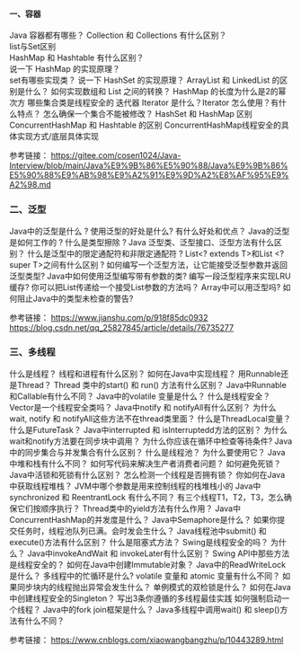 #### 一、容器

Java 容器都有哪些？ 
Collection 和 Collections 有什么区别？  
list与Set区别  
HashMap 和 Hashtable 有什么区别？  
说一下 HashMap 的实现原理？  
set有哪些实现类？
说一下 HashSet 的实现原理？
ArrayList 和 LinkedList 的区别是什么？
如何实现数组和 List 之间的转换？
HashMap 的长度为什么是2的幂次方
哪些集合类是线程安全的
迭代器 Iterator 是什么？Iterator 怎么使用？有什么特点？
怎么确保一个集合不能被修改？
HashSet 和 HashMap 区别
ConcurrentHashMap 和 Hashtable 的区别
ConcurrentHashMap线程安全的具体实现方式/底层具体实现


参考链接：
https://gitee.com/cosen1024/Java-Interview/blob/main/Java%E9%9B%86%E5%90%88/Java%E9%9B%86%E5%90%88%E9%AB%98%E9%A2%91%E9%9D%A2%E8%AF%95%E9%A2%98.md


### 二、泛型
Java中的泛型是什么 ? 使用泛型的好处是什么? 有什么好处和优点？
Java的泛型是如何工作的 ? 什么是类型擦除 ?
Java 泛型类、泛型接口、泛型方法有什么区别？
什么是泛型中的限定通配符和非限定通配符 ?
List<? extends T>和List <? super T>之间有什么区别 ?
如何编写一个泛型方法，让它能接受泛型参数并返回泛型类型?
Java中如何使用泛型编写带有参数的类?
编写一段泛型程序来实现LRU缓存?
你可以把List<String>传递给一个接受List<Object>参数的方法吗？
Array中可以用泛型吗?
如何阻止Java中的类型未检查的警告?


参考链接：
https://www.jianshu.com/p/918f85dc0932
https://blog.csdn.net/qq_25827845/article/details/76735277


### 三、多线程
什么是线程？
线程和进程有什么区别？
如何在Java中实现线程？
用Runnable还是Thread？
Thread 类中的start() 和 run() 方法有什么区别？
Java中Runnable和Callable有什么不同？
Java中的volatile 变量是什么？
什么是线程安全？Vector是一个线程安全类吗？
Java中notify 和 notifyAll有什么区别？
为什么wait, notify 和 notifyAll这些方法不在thread类里面？
什么是ThreadLocal变量？
什么是FutureTask？
Java中interrupted 和 isInterruptedd方法的区别？
为什么wait和notify方法要在同步块中调用？
为什么你应该在循环中检查等待条件?
Java中的同步集合与并发集合有什么区别？
什么是线程池？ 为什么要使用它？
Java中堆和栈有什么不同？
如何写代码来解决生产者消费者问题？
如何避免死锁？
Java中活锁和死锁有什么区别？
怎么检测一个线程是否拥有锁？
你如何在Java中获取线程堆栈？
JVM中哪个参数是用来控制线程的栈堆栈小的
Java中synchronized 和 ReentrantLock 有什么不同？
有三个线程T1，T2，T3，怎么确保它们按顺序执行？
Thread类中的yield方法有什么作用？
Java中ConcurrentHashMap的并发度是什么？
Java中Semaphore是什么？
如果你提交任务时，线程池队列已满。会时发会生什么？
Java线程池中submit() 和 execute()方法有什么区别？
什么是阻塞式方法？
Swing是线程安全的吗？ 为什么？
Java中invokeAndWait 和 invokeLater有什么区别？
Swing API中那些方法是线程安全的？
如何在Java中创建Immutable对象？
Java中的ReadWriteLock是什么？
多线程中的忙循环是什么?
volatile 变量和 atomic 变量有什么不同？
如果同步块内的线程抛出异常会发生什么？
单例模式的双检锁是什么？
如何在Java中创建线程安全的Singleton？
写出3条你遵循的多线程最佳实践
如何强制启动一个线程？
Java中的fork join框架是什么？
Java多线程中调用wait() 和 sleep()方法有什么不同？

参考链接：
https://www.cnblogs.com/xiaowangbangzhu/p/10443289.html

